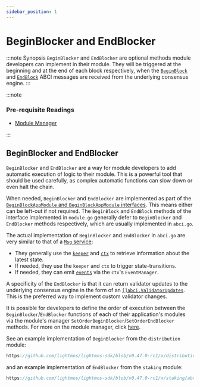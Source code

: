 ```yaml
---
sidebar_position: 1
---
```


# BeginBlocker and EndBlocker

:::note Synopsis
`BeginBlocker` and `EndBlocker` are optional methods module developers can implement in their module. They will be triggered at the beginning and at the end of each block respectively, when the [`BeginBlock`](../core/00-baseapp.md#beginblock) and [`EndBlock`](../core/00-baseapp.md#endblock) ABCI messages are received from the underlying consensus engine.
:::

:::note

### Pre-requisite Readings

* [Module Manager](./01-module-manager.md)

:::

## BeginBlocker and EndBlocker

`BeginBlocker` and `EndBlocker` are a way for module developers to add automatic execution of logic to their module. This is a powerful tool that should be used carefully, as complex automatic functions can slow down or even halt the chain.

When needed, `BeginBlocker` and `EndBlocker` are implemented as part of the [`BeginBlockAppModule` and `BeginBlockAppModule` interfaces](./01-module-manager.md#appmodule). This means either can be left-out if not required. The `BeginBlock` and `EndBlock` methods of the interface implemented in `module.go` generally defer to `BeginBlocker` and `EndBlocker` methods respectively, which are usually implemented in `abci.go`.

The actual implementation of `BeginBlocker` and `EndBlocker` in `abci.go` are very similar to that of a [`Msg` service](./03-msg-services.md):

* They generally use the [`keeper`](./06-keeper.md) and [`ctx`](../core/02-context.md) to retrieve information about the latest state.
* If needed, they use the `keeper` and `ctx` to trigger state-transitions.
* If needed, they can emit [`events`](../core/08-events.md) via the `ctx`'s `EventManager`.

A specificity of the `EndBlocker` is that it can return validator updates to the underlying consensus engine in the form of an [`[]abci.ValidatorUpdates`](https://docs.cometbft.com/v0.37/spec/abci/abci++_methods#endblock). This is the preferred way to implement custom validator changes.

It is possible for developers to define the order of execution between the `BeginBlocker`/`EndBlocker` functions of each of their application's modules via the module's manager `SetOrderBeginBlocker`/`SetOrderEndBlocker` methods. For more on the module manager, click [here](./01-module-manager.md#manager).

See an example implementation of `BeginBlocker` from the `distribution` module:

```go reference
https://github.com/lightmos/lightmos-sdk/blob/v0.47.0-rc1/x/distribution/abci.go#L14-L38
```

and an example implementation of `EndBlocker` from the `staking` module:

```go reference
https://github.com/lightmos/lightmos-sdk/blob/v0.47.0-rc1/x/staking/abci.go#L22-L27
```
